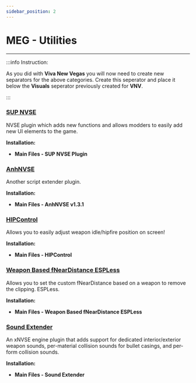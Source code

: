 ```yaml
---
sidebar_position: 2
---
```


# MEG - Utilities
 
---

:::info Instruction:

As you did with **Viva New Vegas** you will now need to create new separators for the above categories. Create this seperator and place it below the **Visuals** seperator previously created for **VNV**.

:::



### [SUP NVSE](https://www.nexusmods.com/newvegas/mods/73160)

NVSE plugin which adds new functions and allows modders to easily add new UI elements to the game.

**Installation:**

- **Main Files - SUP NVSE Plugin**


### [AnhNVSE](https://www.nexusmods.com/newvegas/mods/74012)

Another script extender plugin.

**Installation:**

- **Main Files - AnhNVSE v1.3.1**


### [HIPControl](https://www.nexusmods.com/newvegas/mods/81967)

Allows you to easily adjust weapon idle/hipfire position on screen!

**Installation:**

- **Main Files - HIPControl**


### [Weapon Based fNearDistance ESPLess](https://www.nexusmods.com/newvegas/mods/82093)

Allows you to set the custom fNearDistance based on a weapon to remove the clipping. ESPLess.

**Installation:**

- **Main Files - Weapon Based fNearDistance ESPLess**


### [Sound Extender](https://www.nexusmods.com/newvegas/mods/78637)

An xNVSE engine plugin that adds support for dedicated interior/exterior weapon sounds, per-material collision sounds for bullet casings, and per-form collision sounds. 

**Installation:**

- **Main Files - Sound Extender**